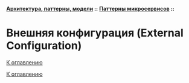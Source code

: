 **[Архитектура, паттерны, модели](../../README.md#patterns) ::** 
**[Паттерны микросервисов](../../README.md#patterns-microservices) ::**
# Внешняя конфигурация (External Configuration)

<!--

-->

[К оглавлению](../../README.md#patterns-microservices)



[К оглавлению](../../README.md#patterns-microservices)
